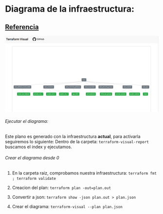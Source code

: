 # Diagrama de la infraestructura:
## [Referencia](https://github.com/hieven/terraform-visual)

![imagen](./img/init.png)

###### Ejecutar el diagrama:


Este plano es generado con la infraestructura **actual**, para activarla seguiremos lo siguiente:
Dentro de la carpeta: `terraform-visual-report` buscamos el index y ejecutamos.


###### Crear el diagrama desde 0


1. En la carpeta raiz, comprobamos nuestra infraestructura: `terraform fmt ; terraform validate`

2. Creacion del plan: `terraform plan -out=plan.out`

3. Convertir a json: `terraform show -json plan.out > plan.json`

4. Crear el diagrama: `terraform-visual --plan plan.json`



